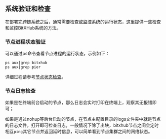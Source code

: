 ## 系统验证和检查

在部署完跨链系统之后，通常需要检查或监控系统的运行状态，这里提供一些检查和监控BitXHub系统的方法。

### 节点进程状态验证

可以通过ps命令查看节点进程的运行状态，示例如下：

```
ps aux|grep bitxhub
ps aux|grep pier
```

详细过程请参考[节点状态检查](/bitxhub/bitxhub/operation/node_status_check/)。

### 节点日志检查

如果是在终端前台启动的节点，那么日志会实时打印在终端上，观察其无报错即可；

如果是通过nohup等后台启动的节点，在节点主配置目录的logs文件夹中就是节点的日志文件，打开即可检查日志，一般情况下除了出块，bitxhub节点之间会定时相互`ping`其它节点并返回延时信息，可以简单看到节点集群之间的网络状态。

